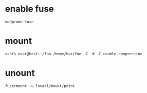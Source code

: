 # enable fuse

    modprobe fuse

# mount

    sshfs user@host:~/foo /home/bar/foo -C  # -C enable compression

# unount

    fusermount -u locatl/mount/point

